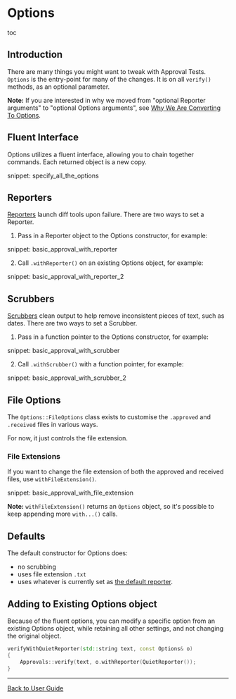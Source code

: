 <a id="top"></a>

<!-- Type: How to customise with options -->

# Options

toc

## Introduction

There are many things you might want to tweak with Approval Tests. `Options` is the entry-point for many of the changes.
It is on all `verify()` methods, as an optional parameter.

**Note:** If you are interested in why we moved from "optional Reporter arguments" to "optional Options arguments", see [Why We Are Converting To Options](/doc/explanations/WhyWeAreConvertingToOptions.md#top).

## Fluent Interface

Options utilizes a fluent interface, allowing you to chain together commands. Each returned object is a new copy.

snippet: specify_all_the_options

## Reporters

[Reporters](/doc/Reporters.md#top) launch diff tools upon failure. There are two ways to set a Reporter.

1. Pass in a Reporter object to the Options constructor, for example:

snippet: basic_approval_with_reporter

2. Call `.withReporter()` on an existing Options object, for example:

snippet: basic_approval_with_reporter_2

## Scrubbers

[Scrubbers](/doc/explanations/Scrubbers.md#top) clean output to help remove inconsistent pieces of text, such as dates.
There are two ways to set a Scrubber.

1. Pass in a function pointer to the Options constructor, for example:

snippet: basic_approval_with_scrubber

2. Call `.withScrubber()` with a function pointer, for example:

snippet: basic_approval_with_scrubber_2

## File Options

The `Options::FileOptions` class exists to customise the `.approved` and `.received` files in various ways.

For now, it just controls the file extension. 

### File Extensions

If you want to change the file extension of both the approved and received files, use `withFileExtension()`.

snippet: basic_approval_with_file_extension

**Note:** `withFileExtension()` returns an `Options` object, so it's possible to keep appending more `with...()` calls.  

## Defaults

The default constructor for Options does:

* no scrubbing
* uses file extension `.txt`
* uses whatever is currently set as [the default reporter](#registering-a-default-reporter).

## Adding to Existing Options object

Because of the fluent options, you can modify a specific option from an existing Options object,
while retaining all other settings, and not changing the original object.

```cpp
verifyWithQuietReporter(std::string text, const Options& o)
{
    Approvals::verify(text, o.withReporter(QuietReporter());
}
```


---

[Back to User Guide](/doc/README.md#top)

